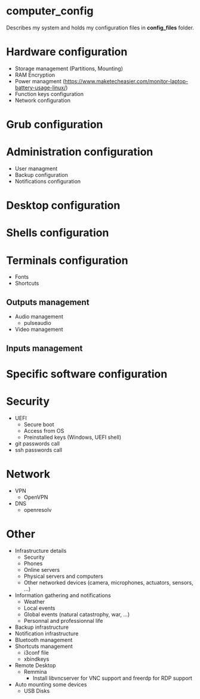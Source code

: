 # computer_config
Describes my system and holds my configuration files in **config_files** folder.


# Hardware configuration
  - Storage management (Partitions, Mounting)
  - RAM Encryption
  - Power managment (https://www.maketecheasier.com/monitor-laptop-battery-usage-linux/)
  - Function keys configuration
  - Network configuration

# Grub configuration

# Administration configuration
  - User managment
  - Backup configuration
  - Notifications configuration

# Desktop configuration


# Shells configuration
# Terminals configuration
  - Fonts
  - Shortcuts
  
## Outputs management
  - Audio management
    - pulseaudio
  - Video management
  
## Inputs management

# Specific software configuration

# Security
  - UEFI
    - Secure boot
    - Access from OS
    - Preinstalled keys (Windows, UEFI shell)
  - git passwords call
  - ssh passwords call

# Network
  - VPN
    - OpenVPN
  - DNS
    - openresolv

# Other
  - Infrastructure details
    - Security
    - Phones
    - Online servers
    - Physical servers and computers
    - Other networked devices (camera, microphones, actuators, sensors, ...)
  - Information gathering and notifications
    - Weather
    - Local events
    - Global events (natural catastrophy, war, ...)
    - Personnal and professionnal life
  - Backup infrastructure
  - Notification infrastructure
  - Bluetooth management
  - Shortcuts management
    - i3conf file
    - xbindkeys
  - Remote Desktop
    - Remmina
      - Install libvncserver for VNC support and freerdp for RDP support
  - Auto mounting some devices
    - USB Disks
